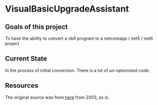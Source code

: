 # VisualBasicUpgradeAssistant

## Goals of this project
To have the ability to convert a vb6 program to a netcoreapp / net5 / net6 project

## Current State
In the process of initial conversion. There is a lot of un-optomized code.

## Resources
The original source was from [here](https://www.codeproject.com/Articles/3916/Convert-VB6-forms-to-C) from 2003, as is.
